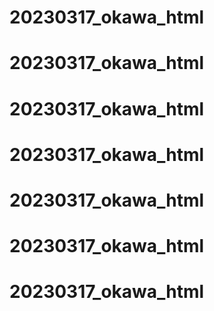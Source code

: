 # 20230317_okawa_html
# 20230317_okawa_html
# 20230317_okawa_html
# 20230317_okawa_html
# 20230317_okawa_html
# 20230317_okawa_html
# 20230317_okawa_html

